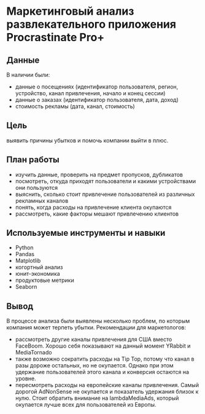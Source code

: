 # Маркетинговый анализ развлекательного приложения Procrastinate Pro+


## Данные

В наличии были:
- данные о посещениях (идентификатор пользователя, регион, устройство, канал привлечения, начало и конец сессии)
- данные о заказах (идентификатор пользователя, дата, доход)
- стоимость рекламы (дата, канал, стоимость)

## Цель
выявить причины убытков и помочь компании выйти в плюс.

## План работы

- изучить данные, проверить на предмет пропусков, дубликатов
- посмотреть, откуда приходят пользователи и какими устройствами они пользуются
- выяснить, сколько стоит привлечение пользователей из различных рекламных каналов
- понять, когда расходы на привлечение клиента окупаются
- рассмотреть, какие факторы мешают привлечению клиентов

## Используемые инструменты и навыки

- Python
- Pandas
- Matplotlib
- когортный анализ
- юнит-экономика
- продуктовые метрики
- Seaborn

## Вывод

В процессе анализа были выявлены несколько проблем, по которым компания может терпеть убытки.
Рекомендации для маркетологов:

- рассмотреть другие каналы привлечения для США вместо FaceBoom. Хорошо себя показывают на данный момент YRabbit и MediaTornado
- также возможно сократить расходы на Tip Top, потому что канал в разы дороже остальных, но не окупается. Однако при этом удержание пользователей этого канала и конверсия остаются на уровне.
- пересмотреть расходы на европейские каналы привлечения. Самый дорогой AdNonSense не окупается и показатель удержания близок к нулю. Стоит обратить внимание на lambdaMediaAds, который окупается лучше всех для пользователей из Европы.